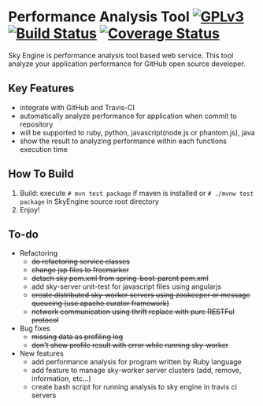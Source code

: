 Performance Analysis Tool [![GPLv3](https://www.gnu.org/graphics/gplv3-88x31.png)](LICENSE) [![Build Status](https://travis-ci.org/Vondom/sky.svg?branch=master)](https://travis-ci.org/Vondom/sky) [![Coverage Status](https://img.shields.io/coveralls/Vondom/sky.svg)](https://coveralls.io/r/Vondom/sky?branch=master)
===
Sky Engine is performance analysis tool based web service. This tool analyze your application performance for GitHub open source developer.
## Key Features
* integrate with GitHub and Travis-CI
* automatically analyze performance for application when commit to repository
* will be supported to ruby, python, javascript(node.js or phantom.js), java
* show the result to analyzing performance within each functions execution time

## How To Build
1. Build: execute <code># mvn test package</code> if maven is installed or <code># ./mvnw test package</code> in SkyEngine source root directory
2. Enjoy!

## To-do
* Refactoring
  * ~~do refactoring service classes~~
  * ~~change jsp files to freemarker~~
  * ~~detach sky pom.xml from spring-boot-parent pom.xml~~
  * add sky-server unit-test for javascript files using angularjs
  * ~~create distributed sky-worker servers using zookeeper or message queueing (use apache curator framework)~~
  * ~~network communication using thrift replace with pure RESTFul protocol~~
* Bug fixes
  * ~~missing data as profiling log~~
  * ~~don't show profile result with error while running sky-worker~~
* New features
  * add performance analysis for program written by Ruby language
  * add feature to manage sky-worker server clusters (add, remove, information, etc...)
  * create  bash script for running analysis to sky engine in travis ci servers
  
